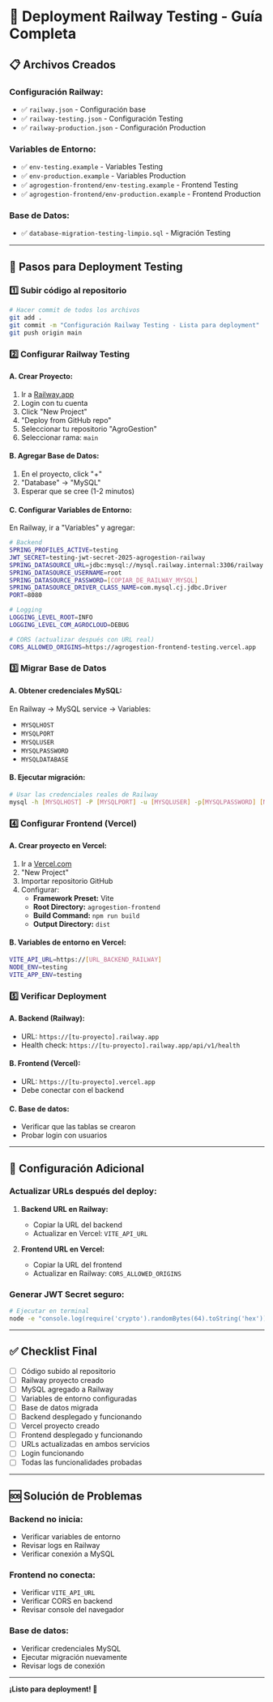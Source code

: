 # 🚀 Deployment Railway Testing - Guía Completa

## 📋 **Archivos Creados**

### **Configuración Railway:**
- ✅ `railway.json` - Configuración base
- ✅ `railway-testing.json` - Configuración Testing
- ✅ `railway-production.json` - Configuración Production

### **Variables de Entorno:**
- ✅ `env-testing.example` - Variables Testing
- ✅ `env-production.example` - Variables Production
- ✅ `agrogestion-frontend/env-testing.example` - Frontend Testing
- ✅ `agrogestion-frontend/env-production.example` - Frontend Production

### **Base de Datos:**
- ✅ `database-migration-testing-limpio.sql` - Migración Testing

---

## 🎯 **Pasos para Deployment Testing**

### **1️⃣ Subir código al repositorio**

```bash
# Hacer commit de todos los archivos
git add .
git commit -m "Configuración Railway Testing - Lista para deployment"
git push origin main
```

### **2️⃣ Configurar Railway Testing**

#### **A. Crear Proyecto:**
1. Ir a [Railway.app](https://railway.app)
2. Login con tu cuenta
3. Click "New Project"
4. "Deploy from GitHub repo"
5. Seleccionar tu repositorio "AgroGestion"
6. Seleccionar rama: `main`

#### **B. Agregar Base de Datos:**
1. En el proyecto, click "+"
2. "Database" → "MySQL"
3. Esperar que se cree (1-2 minutos)

#### **C. Configurar Variables de Entorno:**
En Railway, ir a "Variables" y agregar:

```bash
# Backend
SPRING_PROFILES_ACTIVE=testing
JWT_SECRET=testing-jwt-secret-2025-agrogestion-railway
SPRING_DATASOURCE_URL=jdbc:mysql://mysql.railway.internal:3306/railway
SPRING_DATASOURCE_USERNAME=root
SPRING_DATASOURCE_PASSWORD=[COPIAR_DE_RAILWAY_MYSQL]
SPRING_DATASOURCE_DRIVER_CLASS_NAME=com.mysql.cj.jdbc.Driver
PORT=8080

# Logging
LOGGING_LEVEL_ROOT=INFO
LOGGING_LEVEL_COM_AGROCLOUD=DEBUG

# CORS (actualizar después con URL real)
CORS_ALLOWED_ORIGINS=https://agrogestion-frontend-testing.vercel.app
```

### **3️⃣ Migrar Base de Datos**

#### **A. Obtener credenciales MySQL:**
En Railway → MySQL service → Variables:
- `MYSQLHOST`
- `MYSQLPORT` 
- `MYSQLUSER`
- `MYSQLPASSWORD`
- `MYSQLDATABASE`

#### **B. Ejecutar migración:**
```bash
# Usar las credenciales reales de Railway
mysql -h [MYSQLHOST] -P [MYSQLPORT] -u [MYSQLUSER] -p[MYSQLPASSWORD] [MYSQLDATABASE] < database-migration-testing-limpio.sql
```

### **4️⃣ Configurar Frontend (Vercel)**

#### **A. Crear proyecto en Vercel:**
1. Ir a [Vercel.com](https://vercel.com)
2. "New Project"
3. Importar repositorio GitHub
4. Configurar:
   - **Framework Preset:** Vite
   - **Root Directory:** `agrogestion-frontend`
   - **Build Command:** `npm run build`
   - **Output Directory:** `dist`

#### **B. Variables de entorno en Vercel:**
```bash
VITE_API_URL=https://[URL_BACKEND_RAILWAY]
NODE_ENV=testing
VITE_APP_ENV=testing
```

### **5️⃣ Verificar Deployment**

#### **A. Backend (Railway):**
- URL: `https://[tu-proyecto].railway.app`
- Health check: `https://[tu-proyecto].railway.app/api/v1/health`

#### **B. Frontend (Vercel):**
- URL: `https://[tu-proyecto].vercel.app`
- Debe conectar con el backend

#### **C. Base de datos:**
- Verificar que las tablas se crearon
- Probar login con usuarios

---

## 🔧 **Configuración Adicional**

### **Actualizar URLs después del deploy:**

1. **Backend URL en Railway:**
   - Copiar la URL del backend
   - Actualizar en Vercel: `VITE_API_URL`

2. **Frontend URL en Vercel:**
   - Copiar la URL del frontend
   - Actualizar en Railway: `CORS_ALLOWED_ORIGINS`

### **Generar JWT Secret seguro:**
```bash
# Ejecutar en terminal
node -e "console.log(require('crypto').randomBytes(64).toString('hex'))"
```

---

## ✅ **Checklist Final**

- [ ] Código subido al repositorio
- [ ] Railway proyecto creado
- [ ] MySQL agregado a Railway
- [ ] Variables de entorno configuradas
- [ ] Base de datos migrada
- [ ] Backend desplegado y funcionando
- [ ] Vercel proyecto creado
- [ ] Frontend desplegado y funcionando
- [ ] URLs actualizadas en ambos servicios
- [ ] Login funcionando
- [ ] Todas las funcionalidades probadas

---

## 🆘 **Solución de Problemas**

### **Backend no inicia:**
- Verificar variables de entorno
- Revisar logs en Railway
- Verificar conexión a MySQL

### **Frontend no conecta:**
- Verificar `VITE_API_URL`
- Verificar CORS en backend
- Revisar console del navegador

### **Base de datos:**
- Verificar credenciales MySQL
- Ejecutar migración nuevamente
- Revisar logs de conexión

---

**¡Listo para deployment! 🚀**
